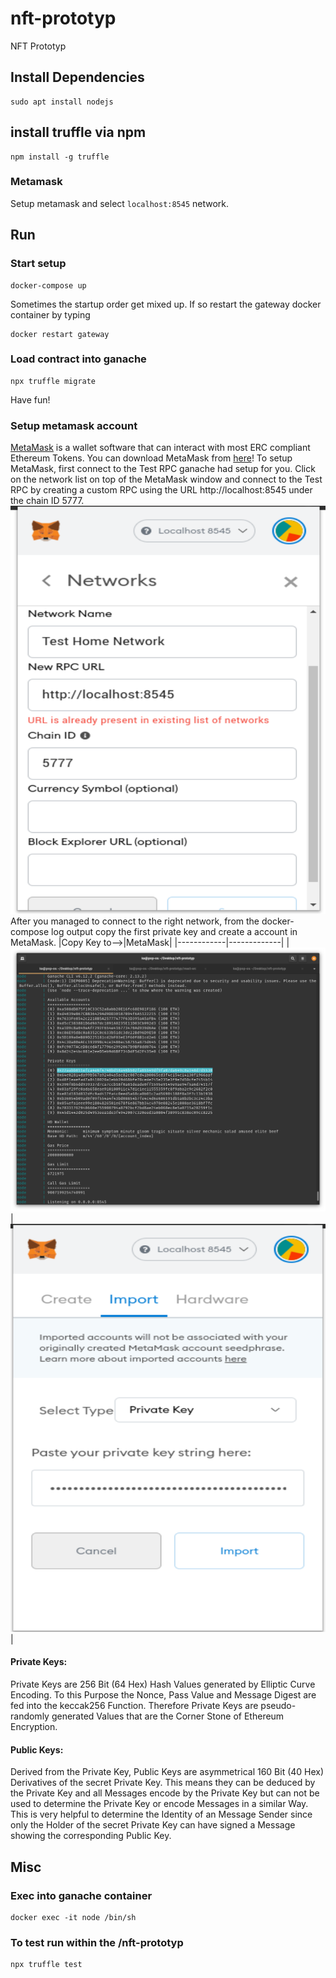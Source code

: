 # nft-prototyp

NFT Prototyp


## Install Dependencies

```
sudo apt install nodejs
```

## install truffle via npm

```
npm install -g truffle
```

### Metamask

Setup metamask and select `localhost:8545` network.

## Run

### Start setup
```
docker-compose up
```
Sometimes the startup order get mixed up. If so restart the gateway docker container by typing
```
docker restart gateway
```

### Load contract into ganache
```
npx truffle migrate
```
Have fun!

### Setup metamask account

[MetaMask](https://metamask.io/) is a wallet software that can interact with most ERC compliant Ethereum Tokens. You can download MetaMask from [here](https://metamask.io/download.html)!
To setup MetaMask, first connect to the Test RPC ganache had setup for you. Click on the network list on top of the MetaMask window and connect to the Test RPC by creating a custom RPC using the URL http://localhost:8545 under the chain ID 5777.
<img src="/img/rpc.png">
After you managed to connect to the right network, from the docker-compose log output copy the first private key and create a account in MetaMask.
|Copy Key to-->|MetaMask|
|------------|-------------|
|<img src="/img/ganache_log.png">|<img src="/img/wallet.png">|

#### Private Keys:
Private Keys are 256 Bit (64 Hex) Hash Values generated by Elliptic Curve Encoding. To this Purpose the Nonce, Pass Value and Message Digest are fed into the keccak256 Function. Therefore Private Keys are pseudo-randomly generated Values that are the Corner Stone of Ethereum Encryption.

#### Public Keys:
Derived from the Private Key, Public Keys are asymmetrical 160 Bit (40 Hex) Derivatives of the secret Private Key. This means they can be deduced by the Private Key and all Messages encode by the Private Key but can not be used to determine the Private Key or encode Messages in a similar Way. This is very helpful to determine the Identity of an Message Sender since only the Holder of the secret Private Key can have signed a Message showing the corresponding Public Key.



## Misc
### Exec into ganache container

```
docker exec -it node /bin/sh
```

### To test run within the /nft-prototyp

```
npx truffle test
```
